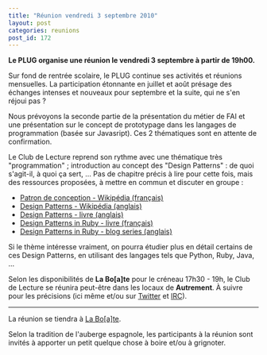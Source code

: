 ```yaml
---
title: "Réunion vendredi 3 septembre 2010"
layout: post
categories: reunions
post_id: 172
---
```

**Le PLUG organise une réunion le vendredi 3 septembre à partir de 19h00.**

Sur fond de rentrée scolaire, le PLUG continue ses activités et réunions mensuelles.
La participation étonnante en juillet et août présage des échanges intenses et nouveaux pour septembre et la suite, qui ne s'en réjoui pas ?

Nous prévoyons la seconde partie de la présentation du métier de FAI et une présentation sur le concept de prototypage dans les langages de programmation (basée sur Javasript). Ces 2 thématiques sont en attente de confirmation.

Le Club de Lecture reprend son rythme avec une thématique très "programmation" ; introduction au concept des "Design Patterns" : de quoi s'agit-il, à quoi ça sert, …
Pas de chapitre précis à lire pour cette fois, mais des ressources proposées, à mettre en commun et discuter en groupe :

- [Patron de conception - Wikipédia (français)](http://fr.wikipedia.org/wiki/Patron_de_conception)
- [Design Patterns - Wikipédia (anglais)](http://en.wikipedia.org/wiki/Design_pattern_(computer_science))
- [Design Patterns - livre (anglais)](http://www.amazon.com/Design-Patterns-Elements-Reusable-Object-Oriented/dp/0201633612)
- [Design Patterns in Ruby - livre (français)](http://www.eyrolles.com/Informatique/Livre/les-design-patterns-en-ruby-9782744022692)
 - [Design Patterns in Ruby - blog series (anglais)](http://blog.devinterface.com/2010/06/design-patterns-in-ruby-introduction/)

Si le thème intéresse vraiment, on pourra étudier plus en détail certains de ces Design Patterns, en utilisant des langages tels que Python, Ruby, Java, …

Selon les disponibilités de **La Bo\[a\]te** pour le créneau 17h30 - 19h, le Club de Lecture se réunira peut-être dans les locaux de **Autrement**. À suivre pour les précisions (ici même et/ou sur [Twitter](http://twitter.com/plugfr) et [IRC](irc://irc.freenode.net/#plugfr)).

----
La réunion se tiendra à [La Bo\[a\]te](http://laboate.com/).

Selon la tradition de l'auberge espagnole, les participants à la réunion sont invités à apporter un petit quelque chose à boire et/ou à grignoter.